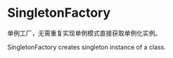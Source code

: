 # SingletonFactory

单例工厂，无需重复实现单例模式直接获取单例化实例。

SingletonFactory creates singleton instance of a class.
